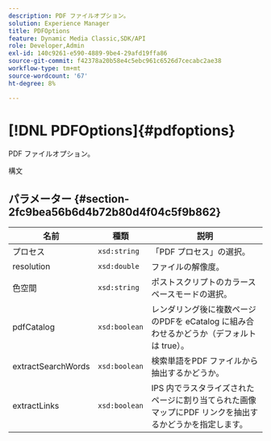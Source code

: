 ```yaml
---
description: PDF ファイルオプション。
solution: Experience Manager
title: PDFOptions
feature: Dynamic Media Classic,SDK/API
role: Developer,Admin
exl-id: 140c9261-e590-4889-9be4-29afd19ffa86
source-git-commit: f42378a20b58e4c5ebc961c6526d7cecabc2ae38
workflow-type: tm+mt
source-wordcount: '67'
ht-degree: 8%

---
```


# [!DNL PDFOptions]{#pdfoptions}

PDF ファイルオプション。

構文

## パラメーター {#section-2fc9bea56b6d4b72b80d4f04c5f9b862}

| 名前 | 種類 | 説明 |
|---|---|---|
| プロセス | `xsd:string` | 「PDF プロセス」の選択。 |
| resolution | `xsd:double` | ファイルの解像度。 |
| 色空間 | `xsd:string` | ポストスクリプトのカラースペースモードの選択。 |
| pdfCatalog | `xsd:boolean` | レンダリング後に複数ページのPDFを eCatalog に組み合わせるかどうか（デフォルトは true）。 |
| extractSearchWords | `xsd:boolean` | 検索単語をPDF ファイルから抽出するかどうか。 |
| extractLinks | `xsd:boolean` | IPS 内でラスタライズされたページに割り当てられた画像マップにPDF リンクを抽出するかどうかを指定します。 |
